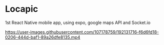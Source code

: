 # Locapic
1st React Native mobile app, using expo, google maps API and Socket.io


https://user-images.githubusercontent.com/107178759/192131716-f6d6fd18-0206-444d-baf1-89a26dfe8135.mp4

